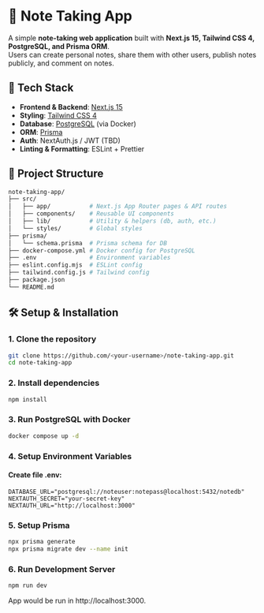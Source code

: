 # 📒 Note Taking App

A simple **note-taking web application** built with **Next.js 15, Tailwind CSS 4, PostgreSQL, and Prisma ORM**.  
Users can create personal notes, share them with other users, publish notes publicly, and comment on notes.


## 🚀 Tech Stack
- **Frontend & Backend**: [Next.js 15](https://nextjs.org/)
- **Styling**: [Tailwind CSS 4](https://tailwindcss.com/)
- **Database**: [PostgreSQL](https://www.postgresql.org/) (via Docker)
- **ORM**: [Prisma](https://www.prisma.io/)
- **Auth**: NextAuth.js / JWT (TBD)
- **Linting & Formatting**: ESLint + Prettier


## 📂 Project Structure
```bash
note-taking-app/
├── src/
│   ├── app/           # Next.js App Router pages & API routes
│   ├── components/    # Reusable UI components
│   ├── lib/           # Utility & helpers (db, auth, etc.)
│   └── styles/        # Global styles
├── prisma/
│   └── schema.prisma  # Prisma schema for DB
├── docker-compose.yml # Docker config for PostgreSQL
├── .env               # Environment variables
├── eslint.config.mjs  # ESLint config
├── tailwind.config.js # Tailwind config
├── package.json
└── README.md
```

## 🛠️ Setup & Installation
### 1. Clone the repository
```bash
git clone https://github.com/<your-username>/note-taking-app.git
cd note-taking-app
```
### 2. Install dependencies
```bash
npm install
```
### 3. Run PostgreSQL with Docker
```bash
docker compose up -d
```
### 4. Setup Environment Variables
#### Create file .env:
```.env
DATABASE_URL="postgresql://noteuser:notepass@localhost:5432/notedb"
NEXTAUTH_SECRET="your-secret-key"
NEXTAUTH_URL="http://localhost:3000"
```
### 5. Setup Prisma
```bash
npx prisma generate
npx prisma migrate dev --name init
```
### 6. Run Development Server
```bash
npm run dev
```

App would be run in http://localhost:3000.